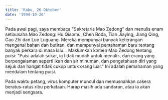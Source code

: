 ```yaml
---
title: 'Rabu, 26 Oktober'
date: '1994-10-26'
---
```


Pada awal pagi, saya membaca "Sekretaris Mao Zedong" dan menulis enam setiausaha Mao Zedong: Hu Qiaomu, Chen Boda, Tian Jiaying, Jiang Qing, Gao Zhi dan Luo Luguang. Mereka mempunyai banyak keterangan mengenai bahan dan butiran, dan mempunyai pemahaman baru tentang banyak perkara di masa lalu. . Maklumkan komen Mao Zedong tentang puisi: "Puisi adalah sukar, ia tidak mudah untuk menulis, dan orang yang berpengalaman seperti ikan dan air minuman, dan pengetahuan diri yang sejuk dan hangat tidak cukup untuk orang luar." Ini adalah pemahaman yang mendalam tentang puisi.

Pada waktu petang, virus komputer muncul dan memusnahkan cakera beratus-ratus ribu perkataan. Harap masih ada sandaran, atau ia akan menjadi sengsara.

